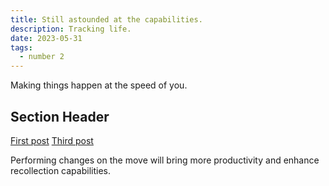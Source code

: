 ```yaml
---
title: Still astounded at the capabilities.
description: Tracking life.
date: 2023-05-31
tags:
  - number 2
---
```

Making things happen at the speed of you.

## Section Header

<a href="/blog/firstpost/">First post</a>
<a href="/blog/thirdpost/">Third post</a>

Performing changes on the move will bring more productivity and enhance recollection capabilities.
